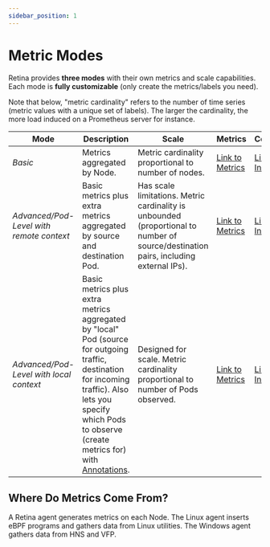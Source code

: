 ```yaml
---
sidebar_position: 1
---
```

# Metric Modes

Retina provides **three modes** with their own metrics and scale capabilities.
Each mode is **fully customizable** (only create the metrics/labels you need).

Note that below, "metric cardinality" refers to the number of time series (metric values with a unique set of labels).
The larger the cardinality, the more load induced on a Prometheus server for instance.

| Mode                                     | Description                                                                                                                                                                                                                        | Scale                                                                                                                                 | Metrics                          | Configuration                                                                                                |
| ---------------------------------------- | ---------------------------------------------------------------------------------------------------------------------------------------------------------------------------------------------------------------------------------- | ------------------------------------------------------------------------------------------------------------------------------------- | -------------------------------- | ------------------------------------------------------------------------------------------------------------ |
| *Basic*                                  | Metrics aggregated by Node.                                                                                                                                                                                                        | Metric cardinality proportional to number of nodes.                                                                                   | [Link to Metrics](./basic.md)    | [Link to Installation](../../02-Installation/01-Setup.md#basic-mode)                                                  |
| *Advanced/Pod-Level with remote context* | Basic metrics plus extra metrics aggregated by source and destination Pod.                                                                                                                                                         | Has scale limitations. Metric cardinality is unbounded (proportional to number of source/destination pairs, including external IPs).  | [Link to Metrics](./advanced.md) | [Link to Installation](../../02-Installation/01-Setup.md#advanced-mode-with-remote-context-with-support-for-captures) |
| *Advanced/Pod-Level with local context*  | Basic metrics plus extra metrics aggregated by "local" Pod (source for outgoing traffic, destination for incoming traffic). Also lets you specify which Pods to observe (create metrics for) with [Annotations](../annotations.md). | Designed for scale. Metric cardinality proportional to number of Pods observed.                                                       | [Link to Metrics](./advanced.md) | [Link to Installation](../../02-Installation/01-Setup.md#advanced-mode-with-local-context-with-support-for-captures)  |

## Where Do Metrics Come From?

A Retina agent generates metrics on each Node.
The Linux agent inserts eBPF programs and gathers data from Linux utilities.
The Windows agent gathers data from HNS and VFP.
